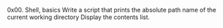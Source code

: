 0x00. Shell, basics
Write a script that prints the absolute path name of the current working directory
Display the contents list.
